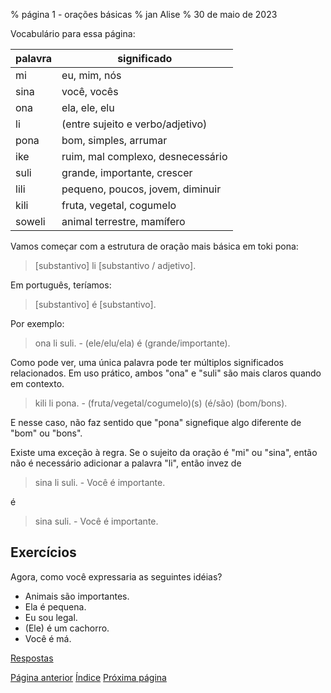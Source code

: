 % página 1 - orações básicas
% jan Alise
% 30 de maio de 2023

Vocabulário para essa página:

| palavra | significado                       |
|---------|-----------------------------------|
| mi      | eu, mim, nós                      |
| sina    | você, vocês                       |
| ona     | ela, ele, elu                     |
| li      | (entre sujeito e verbo/adjetivo)  |
| pona    | bom, simples, arrumar             |
| ike     | ruim, mal complexo, desnecessário |
| suli    | grande, importante, crescer       |
| lili    | pequeno, poucos, jovem, diminuir  |
| kili    | fruta, vegetal, cogumelo          |
| soweli  | animal terrestre, mamífero        |

Vamos começar com a estrutura de oração mais básica em toki pona:

> [substantivo] li [substantivo / adjetivo].

Em português, teríamos:

> [substantivo] é [substantivo].

Por exemplo:

> ona li suli. - (ele/elu/ela) é (grande/importante).

Como pode ver, uma única palavra pode ter múltiplos significados relacionados.
Em uso prático, ambos "ona" e "suli" são mais claros quando em contexto.

> kili li pona. - (fruta/vegetal/cogumelo)(s) (é/são) (bom/bons).

E nesse caso, não faz sentido que "pona" signefique algo diferente de "bom" ou
"bons".

Existe uma exceção à regra. Se o sujeito da oração é "mi" ou "sina", então não
é necessário adicionar a palavra "li", então invez de

> sina li suli. - Você é importante.

é

> sina suli. - Você é importante.

## Exercícios

Agora, como você expressaria as seguintes idéias?

* Animais são importantes.
* Ela é pequena.
* Eu sou legal.
* (Ele) é um cachorro.
* Você é má.

[Respostas](pt_answers.html#p1)

[Página anterior](pt_0.html) [Índice](pt_index.html) [Próxima página](pt_2.html)
